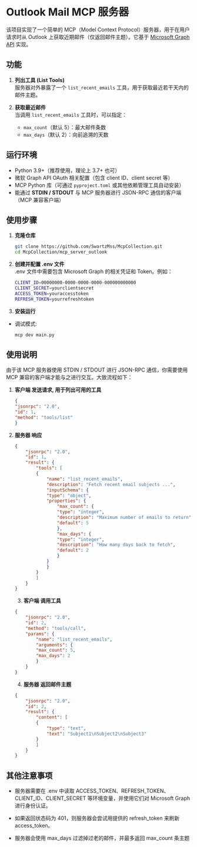 # Outlook Mail MCP 服务器

该项目实现了一个简单的 MCP（Model Context Protocol）服务器，用于在用户请求时从 Outlook 上获取近期邮件（仅返回邮件主题）。它基于 [Microsoft Graph API](https://docs.microsoft.com/en-us/graph/) 实现。

## 功能

1. **列出工具 (List Tools)**  
   服务器对外暴露了一个 `list_recent_emails` 工具，用于获取最近若干天内的邮件主题。

2. **获取最近邮件**  
   当调用 `list_recent_emails` 工具时，可以指定：
   - `max_count`（默认 5）：最大邮件条数  
   - `max_days`（默认 2）：向前追溯的天数  

## 运行环境

- Python 3.9+（推荐使用，理论上 3.7+ 也可）
- 微软 Graph API OAuth 相关配置（包含 client ID、client secret 等）
- MCP Python 库（可通过 `pyproject.toml` 或其他依赖管理工具自动安装）
- 能通过 **STDIN / STDOUT** 与 MCP 服务器进行 JSON-RPC 通信的客户端（MCP 兼容客户端）

## 使用步骤

1. **克隆仓库**  
   ```bash
   git clone https://github.com/SwartzMss/McpCollection.git
   cd McpCollection/mcp_server_outlook
   ```

2. **创建并配置 .env 文件**  
    .env 文件中需要包含 Microsoft Graph 的相关凭证和 Token。例如：
    ```bash
    CLIENT_ID=00000000-0000-0000-0000-000000000000
    CLIENT_SECRET=yourclientsecret
    ACCESS_TOKEN=youraccesstoken
    REFRESH_TOKEN=yourrefreshtoken
    ```
3. **安装运行** 

- 调试模式:
    ```bash
    mcp dev main.py
    ```

## 使用说明
由于该 MCP 服务器使用 STDIN / STDOUT 进行 JSON-RPC 通信，你需要使用 MCP 兼容的客户端才能与之进行交互。大致流程如下：
1. **客户端 发送请求, 用于列出可用的工具**  
    ```json
    {
    "jsonrpc": "2.0",
    "id": 1,
    "method": "tools/list"
    }
    ```
2. **服务器 响应**  
    ```json
    {
        "jsonrpc": "2.0",
        "id": 1,
        "result": {
            "tools": [
            {
                "name": "list_recent_emails",
                "description": "Fetch recent email subjects ...",
                "inputSchema": {
                "type": "object",
                "properties": {
                    "max_count": {
                    "type": "integer",
                    "description": "Maximum number of emails to return",
                    "default": 5
                    },
                    "max_days": {
                    "type": "integer",
                    "description": "How many days back to fetch",
                    "default": 2
                    }
                }
                }
            }
            ]
        }
    }
    ```
    3. **客户端 调用工具**  
    ```json
    {
        "jsonrpc": "2.0",
        "id": 2,
        "method": "tools/call",
        "params": {
            "name": "list_recent_emails",
            "arguments": {
            "max_count": 5,
            "max_days": 2
            }
        }
    }
    ```
    4. **服务器 返回邮件主题**  
    ```json
    {
        "jsonrpc": "2.0",
        "id": 2,
        "result": {
            "content": [
            {
                "type": "text",
                "text": "Subject1\nSubject2\nSubject3"
            }
            ]
        }
    }
    ```

## 其他注意事项
- 服务器需要在 .env 中读取 ACCESS_TOKEN、REFRESH_TOKEN、CLIENT_ID、CLIENT_SECRET 等环境变量，并使用它们对 Microsoft Graph 进行身份认证。

- 如果返回状态码为 401，则服务器会尝试用提供的 refresh_token 来刷新 access_token。

- 服务器会使用 max_days 过滤掉过老的邮件，并最多返回 max_count 条主题
